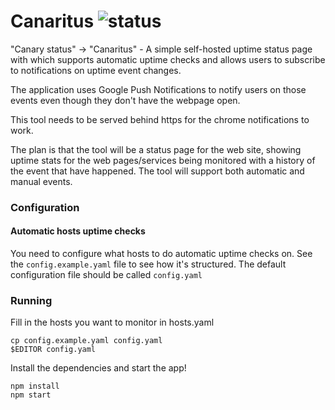 # Canaritus ![status](https://codeship.com/projects/114529/status?branch=master)

"Canary status" -> "Canaritus" - A simple self-hosted uptime status page with which supports automatic uptime checks and allows users to subscribe to notifications on uptime event changes. 

The application uses Google Push Notifications to notify users on those events even though they don't have the webpage open.

This tool needs to be served behind https for the chrome notifications to work.

The plan is that the tool will be a status page for the web site, showing uptime stats for the web pages/services being monitored with a history of the event that have happened. The tool will support both automatic and manual events.

### Configuration

#### Automatic hosts uptime checks
You need to configure what hosts to do automatic uptime checks on. See the `config.example.yaml` file to see how it's structured. The default configuration file should be called `config.yaml`

### Running

Fill in the hosts you want to monitor in hosts.yaml

```
cp config.example.yaml config.yaml
$EDITOR config.yaml
```

Install the dependencies and start the app!

```
npm install
npm start
```
